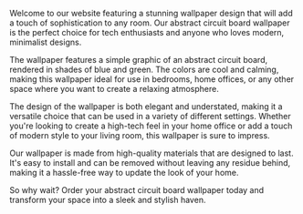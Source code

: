 <!--
Write me content for website with wallpaper "A wallpaper with a simple graphic of an abstract circuit board, in shades of blue and green."
-->

<!--font:Montserrat-->

Welcome to our website featuring a stunning wallpaper design that will add a touch of sophistication to any room. Our abstract circuit board wallpaper is the perfect choice for tech enthusiasts and anyone who loves modern, minimalist designs.

The wallpaper features a simple graphic of an abstract circuit board, rendered in shades of blue and green. The colors are cool and calming, making this wallpaper ideal for use in bedrooms, home offices, or any other space where you want to create a relaxing atmosphere.

The design of the wallpaper is both elegant and understated, making it a versatile choice that can be used in a variety of different settings. Whether you're looking to create a high-tech feel in your home office or add a touch of modern style to your living room, this wallpaper is sure to impress.

Our wallpaper is made from high-quality materials that are designed to last. It's easy to install and can be removed without leaving any residue behind, making it a hassle-free way to update the look of your home.

So why wait? Order your abstract circuit board wallpaper today and transform your space into a sleek and stylish haven.
